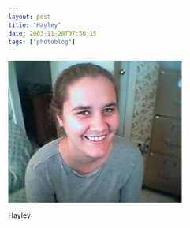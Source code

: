 ```yaml
---
layout: post
title: "Hayley"
date: 2003-11-28T07:56:15
tags: ["photoblog"]
---
```


![Hayley][1]  


Hayley 

   [1]: /2003/11/28/5410904322_0.jpg



